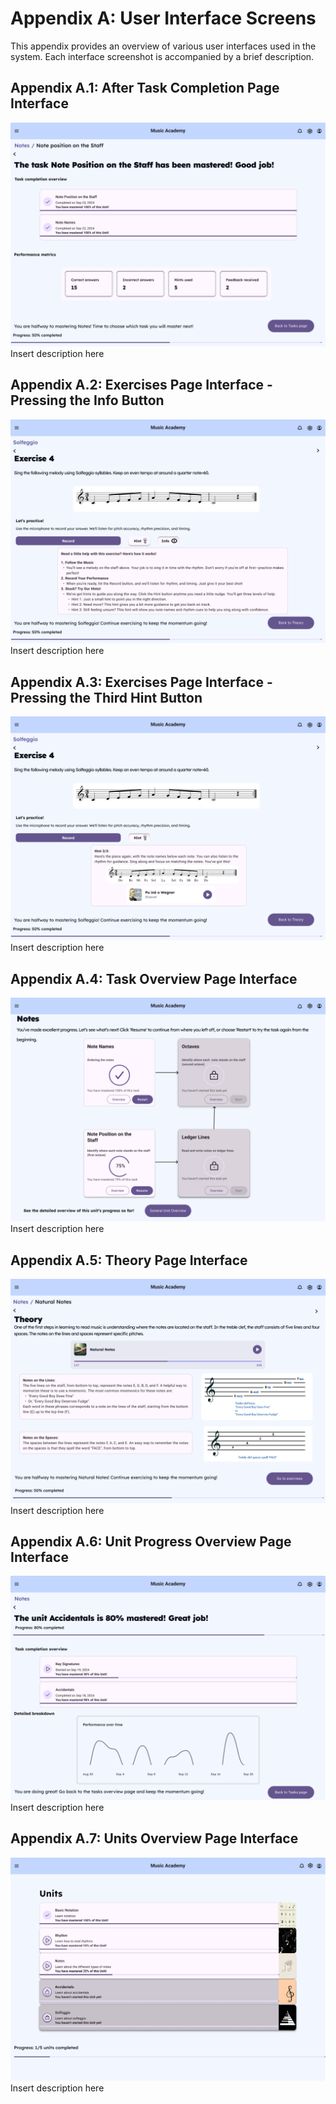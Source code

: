 # Appendix A: User Interface Screens

This appendix provides an overview of various user interfaces used in the system. Each interface screenshot is accompanied by a brief description.

## Appendix A.1: After Task Completion Page Interface
![After Task Completion Page Interface](interfaces/After%20task%20completion%20page%20interface.png)
Insert description here

## Appendix A.2: Exercises Page Interface - Pressing the Info Button
![Exercises Page Interface - Pressing the Info Button](interfaces/Exercises%20Page%20Interface,%20pressing%20the%20info%20button.png)
Insert description here

## Appendix A.3: Exercises Page Interface - Pressing the Third Hint Button
![Exercises Page Interface - Pressing the Third Hint Button](interfaces/Exercises%20Page%20Interface,%20pressing%20the%20third%20hint%20button.png)
Insert description here

## Appendix A.4: Task Overview Page Interface
![Task Overview Page Interface](interfaces/Task%20overview%20page%20Interface.png)
Insert description here

## Appendix A.5: Theory Page Interface
![Theory Page Interface](interfaces/theory%20page%20interface.png)
Insert description here

## Appendix A.6: Unit Progress Overview Page Interface
![Unit Progress Overview Page Interface](interfaces/unit%20progress%20overview%20page%20interface.png)
Insert description here

## Appendix A.7: Units Overview Page Interface
![Units Overview Page Interface](interfaces/Units%20overview%20page%20Interface.png)
Insert description here
